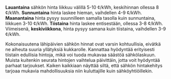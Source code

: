 **Lauantaina** sähkön hinta liikkuu välillä 5-10 ¢/kWh, keskihinnan ollessa 8 ¢/kWh. **Sunnuntaina** hinta laskee hieman, vaihdellen 4-9 ¢/kWh. **Maanantaina** hinta pysyy suunnilleen samalla tasolla kuin sunnuntaina, liikkuen 3-10 ¢/kWh. **Tiistaina** hinta laskee entisestään, ollessa 3-8 ¢/kWh. Viimeisenä, **keskiviikkona**, hinta pysyy samana kuin tiistaina, vaihdellen 3-9 ¢/kWh.

Kokonaisuutena lähipäivien sähkön hinnat ovat varsin kohtuullisia, eivätkä ne aiheuta suuria yllätyksiä kukkarolle. Kannattaa hyödyntää erityisesti tiistain edullisia hintoja, mikä voi tuoda mukavaa säästöä sähkölaskuun. Muista kuitenkin seurata hintojen vaihtelua päivittäin, jotta voit hyödyntää parhaat tarjoukset. Kaiken kaikkiaan näyttää siltä, että sähkön hintakehitys tarjoaa mukavia mahdollisuuksia niin kuluttajille kuin sähköyhtiöillekin.